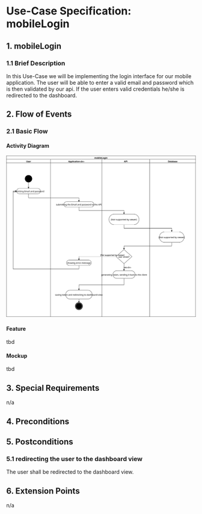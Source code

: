 # Use-Case Specification: mobileLogin


## 1. mobileLogin

### 1.1 Brief Description
In this Use-Case we will be implementing the login interface for our mobile application. The user will be able to enter a valid email and password which is then validated by our api. If the user enters valid credentials he/she is redirected to the dashboard.

## 2. Flow of Events

### 2.1 Basic Flow

#### Activity Diagram
![Alt-Text](mobileLogin.svg)
#### Feature
tbd
#### Mockup
tbd

## 3. Special Requirements

n/a

## 4. Preconditions

## 5. Postconditions

### 5.1 redirecting the user to the dashboard view
The user shall be redirected to the dashboard view.


## 6. Extension Points
n/a 

